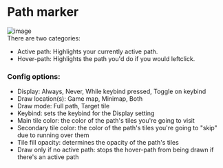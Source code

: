 # Path marker
![image](https://user-images.githubusercontent.com/52377234/183302759-365a8b06-7340-4c2b-8a9d-cf776cc1b7bf.png)  
There are two categories:
- Active path: Highlights your currently active path.
- Hover-path: Highlights the path you'd do if you would leftclick.
### Config options:
- Display: Always, Never, While keybind pressed, Toggle on keybind
- Draw location(s): Game map, Minimap, Both
- Draw mode: Full path, Target tile
- Keybind: sets the keybind for the Display setting
- Main tile color: the color of the path's tiles you're going to visit
- Secondary tile color: the color of the path's tiles you're going to "skip" due to running over them
- Tile fill opacity: determines the opacity of the path's tiles
- Draw only if no active path: stops the hover-path from being drawn if there's an active path
